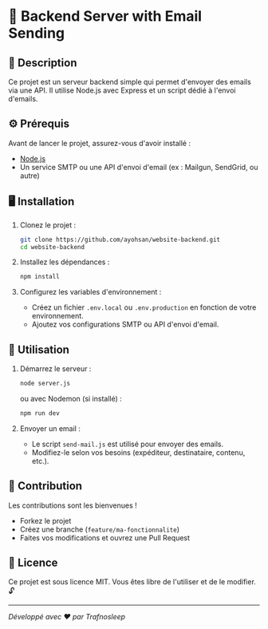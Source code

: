 # 📧 Backend Server with Email Sending 

## 📝 Description
Ce projet est un serveur backend simple qui permet d'envoyer des emails via une API. Il utilise Node.js avec Express et un script dédié à l'envoi d'emails.

## ⚙️ Prérequis 
Avant de lancer le projet, assurez-vous d'avoir installé :
- [Node.js](https://nodejs.org/)
- Un service SMTP ou une API d'envoi d'email (ex : Mailgun, SendGrid, ou autre)

## 🖥️ Installation 
1. Clonez le projet :
   ``` bash
   git clone https://github.com/ayohsan/website-backend.git
   cd website-backend
   ```

2. Installez les dépendances :
   ``` bash
   npm install
   ```

3. Configurez les variables d'environnement :
   - Créez un fichier `.env.local` ou `.env.production` en fonction de votre environnement.
   - Ajoutez vos configurations SMTP ou API d'envoi d'email.

## 🚀 Utilisation 
1. Démarrez le serveur :
   ```bash
   node server.js
   ```
   ou avec Nodemon (si installé) :
   ```bash
   npm run dev
   ```

2. Envoyer un email :
   - Le script `send-mail.js` est utilisé pour envoyer des emails.
   - Modifiez-le selon vos besoins (expéditeur, destinataire, contenu, etc.).

## 💪 Contribution 
Les contributions sont les bienvenues !
- Forkez le projet
- Créez une branche (`feature/ma-fonctionnalite`)
- Faites vos modifications et ouvrez une Pull Request

## 📜 Licence 
Ce projet est sous licence MIT. Vous êtes libre de l'utiliser et de le modifier. 🔓

---
*Développé avec ❤️ par Trafnosleep*
